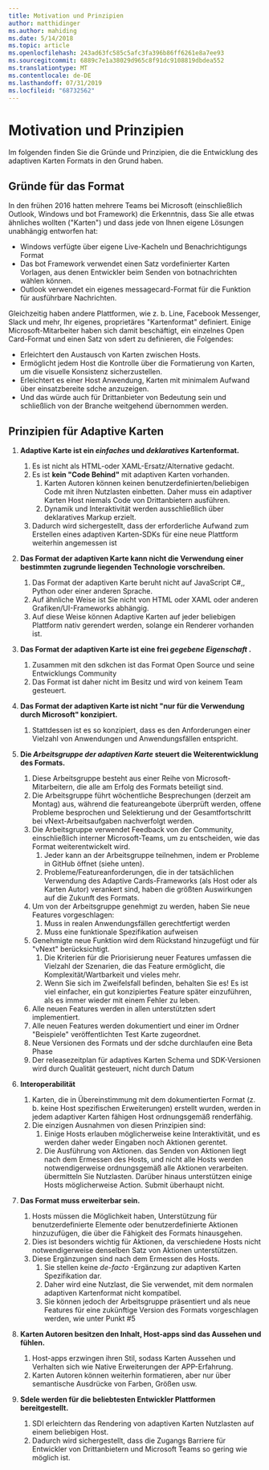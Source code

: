 ```yaml
---
title: Motivation und Prinzipien
author: matthidinger
ms.author: mahiding
ms.date: 5/14/2018
ms.topic: article
ms.openlocfilehash: 243ad63fc585c5afc3fa396b86ff6261e8a7ee93
ms.sourcegitcommit: 6889c7e1a38029d965c8f91dc9108819dbdea552
ms.translationtype: MT
ms.contentlocale: de-DE
ms.lasthandoff: 07/31/2019
ms.locfileid: "68732562"
---
```

# <a name="motivations-and-principles"></a>Motivation und Prinzipien

Im folgenden finden Sie die Gründe und Prinzipien, die die Entwicklung des adaptiven Karten Formats in den Grund haben.

## <a name="motivations-behind-the-format"></a>Gründe für das Format

In den frühen 2016 hatten mehrere Teams bei Microsoft (einschließlich Outlook, Windows und bot Framework) die Erkenntnis, dass Sie alle etwas ähnliches wollten ("Karten") und dass jede von Ihnen eigene Lösungen unabhängig entworfen hat:

- Windows verfügte über eigene Live-Kacheln und Benachrichtigungs Format
-  Das bot Framework verwendet einen Satz vordefinierter Karten Vorlagen, aus denen Entwickler beim Senden von botnachrichten wählen können.
- Outlook verwendet ein eigenes messagecard-Format für die Funktion für ausführbare Nachrichten.

Gleichzeitig haben andere Plattformen, wie z. b. Line, Facebook Messenger, Slack und mehr, Ihr eigenes, proprietäres "Kartenformat" definiert. Einige Microsoft-Mitarbeiter haben sich damit beschäftigt, ein einzelnes Open Card-Format und einen Satz von sdert zu definieren, die Folgendes:

- Erleichtert den Austausch von Karten zwischen Hosts.
- Ermöglicht jedem Host die Kontrolle über die Formatierung von Karten, um die visuelle Konsistenz sicherzustellen.
- Erleichtert es einer Host Anwendung, Karten mit minimalem Aufwand über einsatzbereite sdche anzuzeigen.
- Und das würde auch für Drittanbieter von Bedeutung sein und schließlich von der Branche weitgehend übernommen werden.

## <a name="principles-governing-adaptive-cards"></a>Prinzipien für Adaptive Karten

1.  **Adaptive Karte ist ein _einfaches_ und _deklaratives_ Kartenformat.**

    1.  Es ist nicht als HTML-oder XAML-Ersatz/Alternative gedacht.
    2.  Es ist **kein "Code Behind"** mit adaptiven Karten vorhanden.
        1. Karten Autoren können keinen benutzerdefinierten/beliebigen Code mit ihren Nutzlasten einbetten. Daher muss ein adaptiver Karten Host niemals Code von Drittanbietern ausführen.
        2. Dynamik und Interaktivität werden ausschließlich über deklaratives Markup erzielt.
    3.  Dadurch wird sichergestellt, dass der erforderliche Aufwand zum Erstellen eines adaptiven Karten-SDKs für eine neue Plattform weiterhin angemessen ist

2.  **Das Format der adaptiven Karte kann nicht die Verwendung einer bestimmten zugrunde liegenden Technologie vorschreiben.**

    1.  Das Format der adaptiven Karte beruht nicht auf JavaScript C#,, Python oder einer anderen Sprache.
    2.  Auf ähnliche Weise ist Sie nicht von HTML oder XAML oder anderen Grafiken/UI-Frameworks abhängig.
    3.  Auf diese Weise können Adaptive Karten auf jeder beliebigen Plattform nativ gerendert werden, solange ein Renderer vorhanden ist.

3.  **Das Format der adaptiven Karte ist eine frei _gegebene Eigenschaft_ .**

    1.  Zusammen mit den sdkchen ist das Format Open Source und seine Entwicklungs Community
    2.  Das Format ist daher nicht im Besitz und wird von keinem Team gesteuert.

4.  **Das Format der adaptiven Karte ist nicht "nur für die Verwendung durch Microsoft" konzipiert.**

    1.  Stattdessen ist es so konzipiert, dass es den Anforderungen einer Vielzahl von Anwendungen und Anwendungsfällen entspricht.

5.  **Die _Arbeitsgruppe der adaptiven Karte_ steuert die Weiterentwicklung des Formats.**

    1.  Diese Arbeitsgruppe besteht aus einer Reihe von Microsoft-Mitarbeitern, die alle am Erfolg des Formats beteiligt sind.
    2.  Die Arbeitsgruppe führt wöchentliche Besprechungen (derzeit am Montag) aus, während die featureangebote überprüft werden, offene Probleme besprochen und Selektierung und der Gesamtfortschritt bei vNext-Arbeitsaufgaben nachverfolgt werden.
    3.  Die Arbeitsgruppe verwendet Feedback von der Community, einschließlich interner Microsoft-Teams, um zu entscheiden, wie das Format weiterentwickelt wird.
        1. Jeder kann an der Arbeitsgruppe teilnehmen, indem er Probleme in GitHub öffnet (siehe unten).
        2. Probleme/Featureanforderungen, die in der tatsächlichen Verwendung des Adaptive Cards-Frameworks (als Host oder als Karten Autor) verankert sind, haben die größten Auswirkungen auf die Zukunft des Formats.
    4.  Um von der Arbeitsgruppe genehmigt zu werden, haben Sie neue Features vorgeschlagen:
        1. Muss in realen Anwendungsfällen gerechtfertigt werden
        2. Muss eine funktionale Spezifikation aufweisen
    5.  Genehmigte neue Funktion wird dem Rückstand hinzugefügt und für "vNext" berücksichtigt.
        1. Die Kriterien für die Priorisierung neuer Features umfassen die Vielzahl der Szenarien, die das Feature ermöglicht, die Komplexität/Wartbarkeit und vieles mehr.
        2. Wenn Sie sich im Zweifelsfall befinden, behalten Sie es! Es ist viel einfacher, ein gut konzipiertes Feature später einzuführen, als es immer wieder mit einem Fehler zu leben.
    6.  Alle neuen Features werden in allen unterstützten sdert implementiert.
    7.  Alle neuen Features werden dokumentiert und einer im Ordner "Beispiele" veröffentlichten Test Karte zugeordnet.
    8.  Neue Versionen des Formats und der sdche durchlaufen eine Beta Phase
    9.  Der releasezeitplan für adaptives Karten Schema und SDK-Versionen wird durch Qualität gesteuert, nicht durch Datum

6.  **Interoperabilität**
    1.  Karten, die in Übereinstimmung mit dem dokumentierten Format (z. b. keine Host spezifischen Erweiterungen) erstellt wurden, werden in jedem adaptiver Karten fähigen Host ordnungsgemäß renderfähig.
    2.  Die einzigen Ausnahmen von diesen Prinzipien sind:
        1.  Einige Hosts erlauben möglicherweise keine Interaktivität, und es werden daher weder Eingaben noch Aktionen gerentet.
        2.  Die Ausführung von Aktionen. das Senden von Aktionen liegt nach dem Ermessen des Hosts, und nicht alle Hosts werden notwendigerweise ordnungsgemäß alle Aktionen verarbeiten. übermitteln Sie Nutzlasten. Darüber hinaus unterstützen einige Hosts möglicherweise Action. Submit überhaupt nicht.

7.  **Das Format muss erweiterbar sein.**

    1.  Hosts müssen die Möglichkeit haben, Unterstützung für benutzerdefinierte Elemente oder benutzerdefinierte Aktionen hinzuzufügen, die über die Fähigkeit des Formats hinausgehen.
    2.  Dies ist besonders wichtig für Aktionen, da verschiedene Hosts nicht notwendigerweise denselben Satz von Aktionen unterstützen.
    3.  Diese Ergänzungen sind nach dem Ermessen des Hosts.
        1. Sie stellen keine *de-facto* -Ergänzung zur adaptiven Karten Spezifikation dar.
        2. Daher wird eine Nutzlast, die Sie verwendet, mit dem normalen adaptiven Kartenformat nicht kompatibel.
        3. Sie können jedoch der Arbeitsgruppe präsentiert und als neue Features für eine zukünftige Version des Formats vorgeschlagen werden, wie unter Punkt #5

8.  **Karten Autoren besitzen den Inhalt, Host-apps sind das Aussehen und fühlen.**

    1.  Host-apps erzwingen ihren Stil, sodass Karten Aussehen und Verhalten sich wie Native Erweiterungen der APP-Erfahrung.
    2.  Karten Autoren können weiterhin formatieren, aber nur über semantische Ausdrücke von Farben, Größen usw.

9.  **Sdele werden für die beliebtesten Entwickler Plattformen bereitgestellt.**

    1.  SDI erleichtern das Rendering von adaptiven Karten Nutzlasten auf einem beliebigen Host.
    2.  Dadurch wird sichergestellt, dass die Zugangs Barriere für Entwickler von Drittanbietern und Microsoft Teams so gering wie möglich ist.
